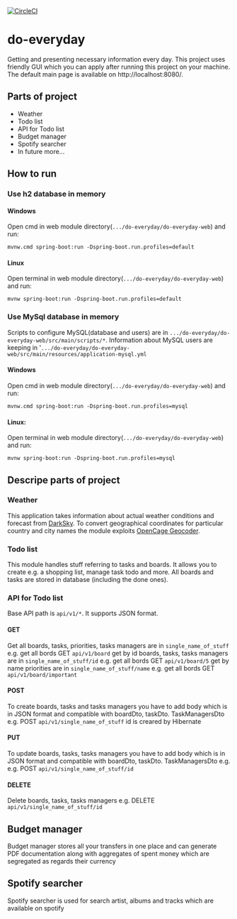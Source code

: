 [![CircleCI](https://circleci.com/gh/Kamil-IT/do-everyday/tree/master.svg?style=svg)](https://circleci.com/gh/Kamil-IT/do-everyday/tree/master)
# do-everyday
Getting and presenting necessary information every day. 
This project uses friendly GUI which you can apply after running this project on your machine. The default main page is available on http://localhost:8080/.

## Parts of project
- Weather
- Todo list
- API for Todo list
- Budget manager
- Spotify searcher
- In future more...

## How to run

### Use h2 database in memory

#### Windows

Open cmd in web module directory(`.../do-everyday/do-everyday-web`) and run:

```mvnw.cmd spring-boot:run -Dspring-boot.run.profiles=default```

#### Linux

Open terminal in web module directory(`.../do-everyday/do-everyday-web`) and run:

```mvnw spring-boot:run -Dspring-boot.run.profiles=default```

### Use MySql database in memory

Scripts to configure MySQL(database and users) are in `.../do-everyday/do-everyday-web/src/main/scripts/*`. 
Information about MySQL users are keeping in '`.../do-everyday/do-everyday-web/src/main/resources/application-mysql.yml`

#### Windows

Open cmd in web module directory(`.../do-everyday/do-everyday-web`) and run:

```mvnw.cmd spring-boot:run -Dspring-boot.run.profiles=mysql```

#### Linux:

Open terminal in web module directory(`.../do-everyday/do-everyday-web`) and run:

```mvnw spring-boot:run -Dspring-boot.run.profiles=mysql```

## Descripe parts of project

### Weather

This application takes information about actual weather conditions and forecast from [DarkSky](https://darksky.net/dev).
To convert geographical coordinates for particular country and city names the module exploits [OpenCage Geocoder](https://opencagedata.com/).

### Todo list

This module handles stuff referring to tasks and boards. 
It allows you to create e.g. a shopping list, manage task todo and more. 
All boards and tasks are stored in database (including the done ones).

### API for Todo list

Base API path is `api/v1/*`. It supports JSON format.

#### GET

Get all boards, tasks, priorities, tasks managers are in `single_name_of_stuff` e.g. get all bords GET `api/v1/board`
get by id boards, tasks, tasks managers are in `single_name_of_stuff/id` e.g. get all bords GET `api/v1/board/5`
get by name priorities are in `single_name_of_stuff/name` e.g. get all bords GET `api/v1/board/important`

#### POST

To create boards, tasks and tasks managers you have to add body which is in JSON format and compatible with boardDto, taskDto. TaskManagersDto 
e.g. POST `api/v1/single_name_of_stuff` id is creared by Hibernate

#### PUT

To update boards, tasks, tasks managers you have to add body which is in JSON format and compatible with boardDto, taskDto. TaskManagersDto e.g.
e.g. POST `api/v1/single_name_of_stuff/id`

#### DELETE

Delete boards, tasks, tasks managers e.g. DELETE `api/v1/single_name_of_stuff/id`

## Budget manager

Budget manager stores all your transfers in one place and can generate PDF documentation along with aggregates of spent money which are segregated as regards their currency

## Spotify searcher

Spotify searcher is used for search artist, albums and tracks which are available on spotify
